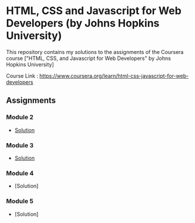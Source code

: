 # HTML, CSS and Javascript for Web Developers (by Johns Hopkins University)

This repository contains my solutions to the assignments of the Coursera course
["HTML, CSS, and Javascript for Web Developers" by Johns Hopkins University]

Course Link : https://www.coursera.org/learn/html-css-javascript-for-web-developers

## Assignments

### Module 2
* [Solution](https://garvitkhurana.github.io/HTML-CSS-and-Javascript-for-Web-Developers/mod2_solution/)

### Module 3
* [Solution](https://garvitkhurana.github.io/HTML-CSS-and-Javascript-for-Web-Developers/mod3_solution/)

### Module 4
* [Solution]

### Module 5
* [Solution]
